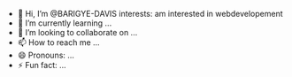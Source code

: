 - 👋 Hi, I’m @BARIGYE-DAVIS
  interests: am interested in webdevelopement 
- 🌱 I’m currently learning ...
- 💞️ I’m looking to collaborate on ...
- 📫 How to reach me ...
- 😄 Pronouns: ...
- ⚡ Fun fact: ...

<!---
BARIGYE-DAVIS/BARIGYE-DAVIS is a ✨ special ✨ repository because its `README.md` (this file) appears on your GitHub profile.
You can click the Preview link to take a look at your changes.
--->
